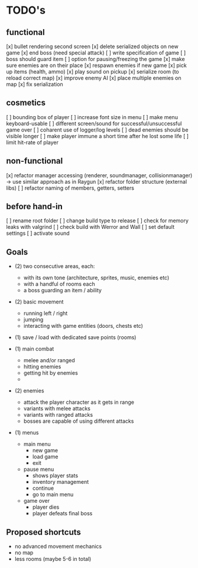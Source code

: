 # TODO's

## functional 

[x] bullet rendering second screen
[x] delete serialized objects on new game
[x] end boss (need special attack)
[ ] write specification of game
[ ] boss should guard item
[ ] option for pausing/freezing the game
[x] make sure enemies are on their place
[x] respawn enemies if new game
[x] pick up items (health, ammo)
[x] play sound on pickup
[x] serialize room (to reload correct map)
[x] improve enemy AI
[x] place multiple enemies on map
[x] fix serialization

## cosmetics

[ ] bounding box of player
[ ] increase font size in menu
[ ] make menu keyboard-usable
[ ] different screen/sound for successful/unsuccessful game over
[ ] coharent use of logger/log levels
[ ] dead enemies should be visible longer
[ ] make player immune a short time after he lost some life
[ ] limit hit-rate of player

## non-functional

[x] refactor manager accessing (renderer, soundmanager, collisionmanager) -> use similar approach as in Raygun
[x] refactor folder structure (external libs)
[ ] refactor naming of members, getters, setters

## before hand-in

[ ] rename root folder
[ ] change build type to release
[ ] check for memory leaks with valgrind
[ ] check build with Werror and Wall
[ ] set default settings
[ ] activate sound



## Goals

- (2) two consecutive areas, each:
    - with its own tone (architecture, sprites, music, enemies etc)
    - with a handful of rooms each
    - a boss guarding an item / ability
  
- (2) basic movement
    - running left / right
    - jumping
    - interacting with game entities (doors, chests etc)
  
- (1) save / load with dedicated save points (rooms)

- (1) main combat
    - melee and/or ranged
    - hitting enemies
    - getting hit by enemies
  - 
- (2) enemies
    - attack the player character as it gets in range
    - variants with melee attacks
    - variants with ranged attacks
    - bosses are capable of using different attacks

- (1) menus
    - main menu
        - new game
        - load game
        - exit
    - pause menu
        - shows player stats
        - inventory management
        - continue
        - go to main menu
    - game over
        - player dies
        - player defeats final boss


## Proposed shortcuts


- no advanced movement mechanics
- no map
- less rooms (maybe 5-6 in total)
